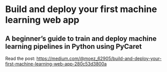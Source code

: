 # Build and deploy your first machine learning web app
## A beginner’s guide to train and deploy machine learning pipelines in Python using PyCaret

Read the post: https://medium.com/@moez_62905/build-and-deploy-your-first-machine-learning-web-app-280c53d3800a
